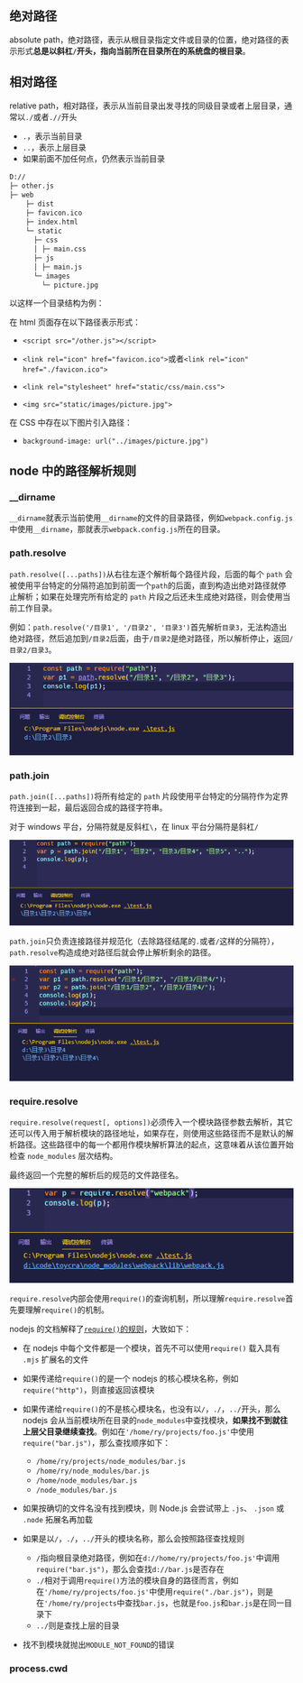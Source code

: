 ## 绝对路径

absolute path，绝对路径，表示从根目录指定文件或目录的位置，绝对路径的表示形式**总是以斜杠`/`开头，指向当前所在目录所在的系统盘的根目录**。

## 相对路径

relative path，相对路径，表示从当前目录出发寻找的同级目录或者上层目录，通常以`./`或者`.//`开头

- `.`，表示当前目录
- `..`，表示上层目录
- 如果前面不加任何点，仍然表示当前目录

```shell
D://
├─ other.js
├─ web
	├─ dist
    ├─ favicon.ico
    ├─ index.html
    └─ static
      ├─ css
      │	├─ main.css
      ├─ js
      │	├─ main.js
      └─ images
        └─ picture.jpg
```

以这样一个目录结构为例：

在 html 页面存在以下路径表示形式：

- `<script src="/other.js"></script>`
- `<link rel="icon" href="favicon.ico">`或者`<link rel="icon" href="./favicon.ico">`

- `<link rel="stylesheet" href="static/css/main.css">`
- `<img src="static/images/picture.jpg">`

在 CSS 中存在以下图片引入路径：

- `background-image: url("../images/picture.jpg")`

## node 中的路径解析规则

### \_\_dirname

`__dirname`就表示当前使用`__dirname`的文件的目录路径，例如`webpack.config.js`中使用`__dirname`，那就表示`webpack.config.js`所在的目录。

### path.resolve

`path.resolve([...paths])`从右往左逐个解析每个路径片段，后面的每个 `path` 会被使用平台特定的分隔符追加到前面一个`path`的后面，直到构造出绝对路径就停止解析；如果在处理完所有给定的 `path` 片段之后还未生成绝对路径，则会使用当前工作目录。

例如：`path.resolve('/目录1', '/目录2', '目录3')`首先解析`目录3`，无法构造出绝对路径，然后追加到`/目录2`后面，由于`/目录2`是绝对路径，所以解析停止，返回`/目录2/目录3`。

![image-20200918181338076](../../public/images/image-20200918181338076.png)

### path.join

`path.join([...paths])`将所有给定的 `path` 片段使用平台特定的分隔符作为定界符连接到一起，最后返回合成的路径字符串。

对于 windows 平台，分隔符就是反斜杠`\`，在 linux 平台分隔符是斜杠`/`

![image-20200918164844514](../../public/images/image-20200918164844514.png)

`path.join`只负责连接路径并规范化（去除路径结尾的`.`或者`/`这样的分隔符），`path.resolve`构造成绝对路径后就会停止解析剩余的路径。

![image-20200918180820475](../../public/images/image-20200918180820475.png)

### require.resolve

`require.resolve(request[, options])`必须传入一个模块路径参数去解析，其它还可以传入用于解析模块的路径地址，如果存在，则使用这些路径而不是默认的解析路径。这些路径中的每一个都用作模块解析算法的起点，这意味着从该位置开始检查 `node_modules` 层次结构。

最终返回一个完整的解析后的规范的文件路径名。

![image-20200918171525655](../../public/images/image-20200918171525655.png)

`require.resolve`内部会使用`require()`的查询机制，所以理解`require.resolve`首先要理解`require()`的机制。

nodejs 的文档解释了[`require()`的规则](http://nodejs.cn/api/modules.html#modules_all_together)，大致如下：

- 在 nodejs 中每个文件都是一个模块，首先不可以使用`require()` 载入具有 `.mjs` 扩展名的文件

- 如果传递给`require()`的是一个 nodejs 的核心模块名称，例如`require("http")`，则直接返回该模块
- 如果传递给`require()`的不是核心模块名，也没有以`/`，`./`，`../`开头，那么 nodejs 会从当前模块所在目录的`node_modules`中查找模块，**如果找不到就往上层父目录继续查找**。例如在`'/home/ry/projects/foo.js'`中使用`require("bar.js")`，那么查找顺序如下：

  - `/home/ry/projects/node_modules/bar.js`
  - `/home/ry/node_modules/bar.js`
  - `/home/node_modules/bar.js`
  - `/node_modules/bar.js`

- 如果按确切的文件名没有找到模块，则 Node.js 会尝试带上 `.js`、 `.json` 或 `.node` 拓展名再加载
- 如果是以`/`，`./`，`../`开头的模块名称，那么会按照路径查找规则

  - `/`指向根目录绝对路径，例如在`d://home/ry/projects/foo.js'`中调用`require("bar.js")`，那么会查找`d://bar.js`是否存在
  - `./`相对于调用`require()`方法的模块自身的路径而言，例如在`'/home/ry/projects/foo.js'`中使用`require("./bar.js")`，则是在`'/home/ry/projects`中查找`bar.js`，也就是`foo.js`和`bar.js`是在同一目录下
  - `../`则是查找上层的目录

- 找不到模块就抛出`MODULE_NOT_FOUND`的错误

### process.cwd